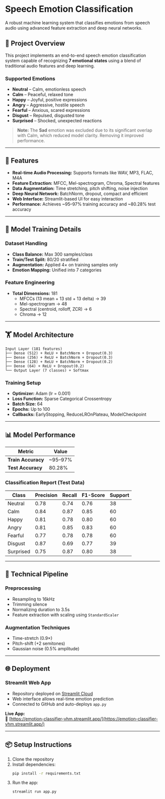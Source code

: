 # Speech Emotion Classification

A robust machine learning system that classifies emotions from speech audio using advanced feature extraction and deep neural networks.

## 🚀 Project Overview

This project implements an end-to-end speech emotion classification system capable of recognizing **7 emotional states** using a blend of traditional audio features and deep learning.

### Supported Emotions

- **Neutral** – Calm, emotionless speech  
- **Calm** – Peaceful, relaxed tone  
- **Happy** – Joyful, positive expressions  
- **Angry** – Aggressive, hostile speech  
- **Fearful** – Anxious, scared expressions  
- **Disgust** – Repulsed, disgusted tone  
- **Surprised** – Shocked, unexpected reactions  

> **Note:** The **Sad** emotion was excluded due to its significant overlap with Calm, which reduced model clarity. Removing it improved performance.

---

## 🎯 Features

- **Real-time Audio Processing:** Supports formats like WAV, MP3, FLAC, M4A  
- **Feature Extraction:** MFCC, Mel-spectrogram, Chroma, Spectral features  
- **Data Augmentation:** Time stretching, pitch shifting, noise injection  
- **Deep Neural Network:** BatchNorm, dropout, compact and efficient  
- **Web Interface:** Streamlit-based UI for easy interaction  
- **Performance:** Achieves ~95–97% training accuracy and ~80.28% test accuracy  

---

## 🧠 Model Training Details

### Dataset Handling

- **Class Balance:** Max 300 samples/class  
- **Train/Test Split:** 80/20 stratified  
- **Augmentation:** Applied 4× on training samples only  
- **Emotion Mapping:** Unified into 7 categories  

### Feature Engineering

- **Total Dimensions:** 181  
  - MFCCs (13 mean + 13 std + 13 delta) → 39  
  - Mel-spectrogram → 48  
  - Spectral (centroid, rolloff, ZCR) → 6  
  - Chroma → 12  

---

## 🏋️ Model Architecture

```
Input Layer (181 features)
├── Dense (512) + ReLU + BatchNorm + Dropout(0.3)
├── Dense (256) + ReLU + BatchNorm + Dropout(0.3)
├── Dense (128) + ReLU + BatchNorm + Dropout(0.2)
├── Dense (64) + ReLU + Dropout(0.2)
└── Output Layer (7 classes) + Softmax
```

### Training Setup

- **Optimizer:** Adam (lr = 0.001)  
- **Loss Function:** Sparse Categorical Crossentropy  
- **Batch Size:** 64  
- **Epochs:** Up to 100  
- **Callbacks:** EarlyStopping, ReduceLROnPlateau, ModelCheckpoint  

---

## 📊 Model Performance

| Metric        | Value     |
|---------------|-----------|
| **Train Accuracy** | ~95–97% |
| **Test Accuracy**  | 80.28%  |

### Classification Report (Test Data)

| Class     | Precision | Recall | F1-Score | Support |
|-----------|-----------|--------|----------|---------|
| Neutral   | 0.78      | 0.74   | 0.76     | 38      |
| Calm      | 0.84      | 0.87   | 0.85     | 60      |
| Happy     | 0.81      | 0.78   | 0.80     | 60      |
| Angry     | 0.81      | 0.85   | 0.83     | 60      |
| Fearful   | 0.77      | 0.78   | 0.78     | 60      |
| Disgust   | 0.87      | 0.69   | 0.77     | 39      |
| Surprised | 0.75      | 0.87   | 0.80     | 38      |

---

## 🧱 Technical Pipeline

### Preprocessing

- Resampling to 16kHz  
- Trimming silence  
- Normalizing duration to 3.5s  
- Feature extraction with scaling using `StandardScaler`

### Augmentation Techniques

- Time-stretch (0.9×)  
- Pitch-shift (+2 semitones)  
- Gaussian noise (0.5% amplitude)

---

## 🌐 Deployment

### Streamlit Web App

- Repository deployed on [Streamlit Cloud](https://streamlit.io/cloud)  
- Web interface allows real-time emotion prediction  
- Connected to GitHub and auto-deploys `app.py`

**Live App:**  
🔗 [https://emotion-classifier-vhm.streamlit.app/](https://emotion-classifier-vhm.streamlit.app/)

---

## 📦 Setup Instructions

1. Clone the repository
2. Install dependencies:
   ```bash
   pip install -r requirements.txt
   ```
3. Run the app:
   ```bash
   streamlit run app.py
   ```
